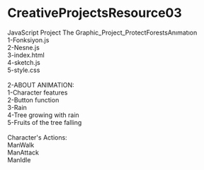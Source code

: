 # CreativeProjectsResource03
 JavaScript Project The Graphic_Project_ProtectForestsAnımatıon <br>
 1-Fonksiyon.js <br> 
 2-Nesne.js <br> 
 3-index.html <br>
 4-sketch.js <br>
 5-style.css <br> <br>
2-ABOUT ANIMATION: <br>
1-Character features <br>
2-Button function <br>
3-Rain <br>
4-Tree growing with rain <br>
5-Fruits of the tree falling <br><br>
Character's Actions:<br>
ManWalk<br>
ManAttack<br>
ManIdle
